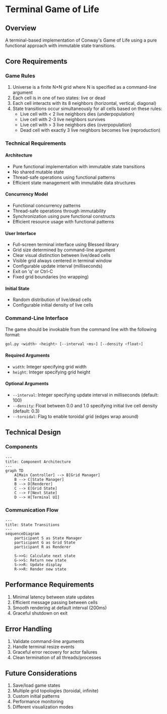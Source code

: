 # Terminal Game of Life

## Overview

A terminal-based implementation of Conway's Game of Life using a pure functional approach with immutable state transitions.

## Core Requirements

### Game Rules

1. Universe is a finite N×N grid where N is specified as a command-line argument
2. Each cell is in one of two states: live or dead
3. Each cell interacts with its 8 neighbors (horizontal, vertical, diagonal)
4. State transitions occur simultaneously for all cells based on these rules:
   - Live cell with < 2 live neighbors dies (underpopulation)
   - Live cell with 2-3 live neighbors survives
   - Live cell with > 3 live neighbors dies (overpopulation)
   - Dead cell with exactly 3 live neighbors becomes live (reproduction)

### Technical Requirements

#### Architecture

- Pure functional implementation with immutable state transitions
- No shared mutable state
- Thread-safe operations using functional patterns
- Efficient state management with immutable data structures

#### Concurrency Model

- Functional concurrency patterns
- Thread-safe operations through immutability
- Synchronization using pure functional constructs
- Efficient resource usage with functional patterns

#### User Interface

- Full-screen terminal interface using Blessed library
- Grid size determined by command-line argument
- Clear visual distinction between live/dead cells
- Visible grid always centered in terminal window
- Configurable update interval (milliseconds)
- Exit on 'q' or Ctrl-C
- Fixed grid boundaries (no wrapping)

#### Initial State

- Random distribution of live/dead cells
- Configurable initial density of live cells

### Command-Line Interface

The game should be invokable from the command line with the following format:

```bash
gol.py <width> <height> [--interval <ms>] [--density <float>]
```

#### Required Arguments

- `width`: Integer specifying grid width
- `height`: Integer specifying grid height

#### Optional Arguments

- `--interval`: Integer specifying update interval in milliseconds (default: 100)
- `--density`: Float between 0.0 and 1.0 specifying initial live cell density (default: 0.3)
- `--toroidal`: Flag to enable toroidal grid (edges wrap around)

## Technical Design

### Components

```mermaid
---
title: Component Architecture
---
graph TD
    A[Main Controller] --> B[Grid Manager]
    B --> C[State Manager]
    B --> D[Renderer]
    C --> E[Grid State]
    C --> F[Next State]
    D --> H[Terminal UI]
```

### Communication Flow

```mermaid
---
title: State Transitions
---
sequenceDiagram
    participant S as State Manager
    participant G as Grid State
    participant R as Renderer
    
    S->>G: Calculate next state
    G->>S: Return new state
    S->>R: Update display
    R->>R: Render new state
```

## Performance Requirements

1. Minimal latency between state updates
2. Efficient message passing between cells
3. Smooth rendering at default interval (200ms)
4. Graceful shutdown on exit

## Error Handling

1. Validate command-line arguments
2. Handle terminal resize events
3. Graceful error recovery for actor failures
4. Clean termination of all threads/processes

## Future Considerations

1. Save/load game states
2. Multiple grid topologies (toroidal, infinite)
3. Custom initial patterns
4. Performance monitoring
5. Different visualization modes 
